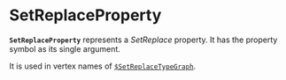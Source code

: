# SetReplaceProperty

**`SetReplaceProperty`** represents a *SetReplace* property. It has the property symbol as its single argument.

It is used in vertex names of [`$SetReplaceTypeGraph`]($SetReplaceTypeGraph.md).
